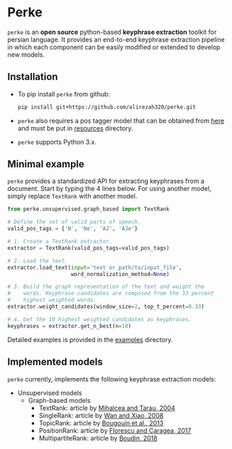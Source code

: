 # Perke
`perke` is an **open source** python-based **keyphrase extraction** toolkit for 
persian language. It provides an end-to-end keyphrase extraction pipeline in 
which each component can be easily modified or extended to develop new models.

## Installation
- To pip install `perke` from github:
    ```bash
    pip install git+https://github.com/alirezah320/perke.git
    ```
- `perke` also requires a pos tagger model that can be obtained from 
  [here](https://github.com/sobhe/hazm/releases/download/v0.5/resources-0.5.zip) and 
  must be put in [resources](perke/resources) directory.

- `perke` supports Python 3.x.

## Minimal example
`perke` provides a standardized API for extracting keyphrases from a document. 
Start by typing the 4 lines below. For using another model, simply replace 
`TextRank` with another model.

```python
from perke.unsupervised.graph_based import TextRank

# Define the set of valid parts of speech.
valid_pos_tags = {'N', 'Ne', 'AJ', 'AJe'}

# 1. Create a TextRank extractor.
extractor = TextRank(valid_pos_tags=valid_pos_tags)

# 2. Load the text.
extractor.load_text(input='text or path/to/input_file',
                    word_normalization_method=None)

# 3. Build the graph representation of the text and weight the
#    words. Keyphrase candidates are composed from the 33 percent
#    highest weighted words.
extractor.weight_candidates(window_size=2, top_t_percent=0.33)

# 4. Get the 10 highest weighted candidates as keyphrases.
keyphrases = extractor.get_n_best(n=10)
```

Detailed examples is provided in the [examples](examples) directory.

## Implemented models
`perke` currently, implements the following keyphrase extraction models:

- Unsupervised models
    - Graph-based models
        - TextRank: article by [Mihalcea and Tarau, 2004](http://www.aclweb.org/anthology/W04-3252.pdf)
        - SingleRank: article by [Wan and Xiao, 2008](https://www.aaai.org/Papers/AAAI/2008/AAAI08-136.pdf)
        - TopicRank: article by [Bougouin et al., 2013](http://aclweb.org/anthology/I13-1062.pdf)
        - PositionRank: article by [Florescu and Caragea, 2017](http://www.aclweb.org/anthology/P17-1102.pdf)
        - MultipartiteRank: article by [Boudin, 2018](https://www.aclweb.org/anthology/N18-2105.pdf)